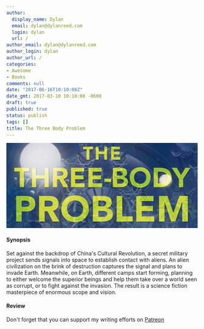 ```yaml
---
author:
  display_name: Dylan
  email: dylan@dylanreed.com
  login: dylan
  url: /
author_email: dylan@dylanreed.com
author_login: dylan
author_url: /
categories:
- Awesome
- Books
comments: null
date: "2017-06-16T10:10:00Z"
date_gmt: 2017-03-10 10:10:00 -0600
draft: true
published: true
status: publish
tags: []
title: The Three Body Problem
---
```

![The Three Body Problem](https://raw.githubusercontent.com/dylanreed/dylan.blog/gh-pages/images/book-review/the-three-body-problem.jpg)

<h4>Synopsis</h4>

Set against the backdrop of China's Cultural Revolution, a secret military project sends signals into space to establish contact with aliens. An alien civilization on the brink of destruction captures the signal and plans to invade Earth. Meanwhile, on Earth, different camps start forming, planning to either welcome the superior beings and help them take over a world seen as corrupt, or to fight against the invasion. The result is a science fiction masterpiece of enormous scope and vision.

<h4>Review</h4>


Don't forget that you can support my writing efforts on [Patreon](https://www.patreon.com/dylanreed)